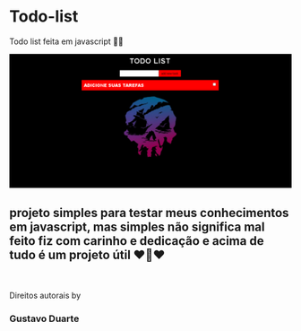 # Todo-list

Todo list feita em javascript 🖤🖤

<img src="assets/todo-list.png">

<br>

<h2>projeto simples para testar meus conhecimentos em javascript, mas simples não significa mal feito
fiz com carinho e dedicação e acima de tudo é um projeto útil ❤💜❤</h2>

<br>
<br>
Direitos autorais by<h3>Gustavo Duarte</h3>
